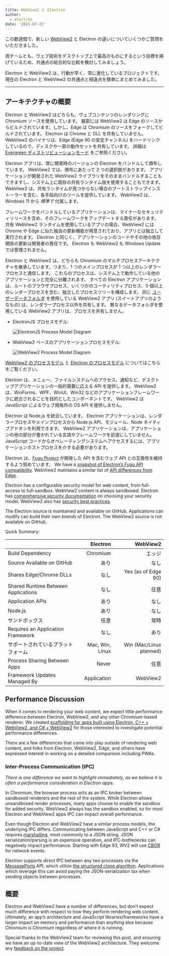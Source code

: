 ```yaml
---
title: WebView2 と Electron
author:
  - electron
date: '2021-07-22'
---
```


この数週間で、新しい [WebView2](https://docs.microsoft.com/en-us/microsoft-edge/webview2/) と Electron の違いについていくつかご質問をいただきました。

両チームとも、ウェブ技術をデスクトップ上で最高のものにするという目標を掲げているため、共通点の総合的な比較を検討してみましょう。

Electron と WebView2 は、行動が早く、常に進化しているプロジェクトです。 現在の Electron と WebView2 の共通点と相違点を簡単にまとめてみました。

---

## アーキテクチャの概要

Electron と WebView2 はどちらも、ウェブコンテンツのレンダリングに Chromium ソースを使用しています。 厳密には WebView2 は Edge のソースからビルドされています。しかし、Edge は Chromium のソースをフォークしてビルドされています。 Electron は Chrome と DLL を共有していません。 WebView2 のバイナリは、Edge (Edge 90 の安定チャンネル) をハードリンクしているので、ディスクや一部の動作セットを共有しています。 詳細は [Evergreen ディストリビューションモード](https://docs.microsoft.com/en-us/microsoft-edge/webview2/concepts/distribution#evergreen-distribution-mode) をご参照ください。

Electron アプリは、常に開発時のバージョンの Electron をバンドルして頒布しています。 WebView2 では、頒布にあたって 2 つの選択肢があります。 アプリケーションが開発された WebView2 ライブラリをそのままバンドルすることもできますし、システム上に既存の共有ランタイム版を使用することもできます。 WebView2 は、共有ランタイムが見つからない場合のブートストラップインストーラーを含む、各手段向けのツールを提供しています。 WebView2 は、Windows 11 から _標準で_ 付属します。

フレームワークをバンドルしているアプリケーションは、マイナーなセキュリティリリースを含め、そのフレームワークをアップデートする責任があります。 共有 WebView2 ランタイムを使用しているアプリの場合、WebView2 には Chrome や Edge に似た独自の更新機能が用意されており、アプリとは独立して実行されます。 Electron と同じく、アプリケーションのコードやその他の依存関係の更新は開発者の責任です。 Electron も WebView2 も Windows Update では管理されません。

Electron と WebView2 は、どちらも Chromium のマルチプロセスアーキテクチャを継承しています。つまり、1 つのメインプロセスが 1 つ以上のレンダラープロセスと通信します。 これらのプロセスは、システム上で動作している他のアプリケーションと完全に分離されます。 すべての Electron アプリケーションは、ルートのブラウザプロセス、いくつかのユーティリティプロセス、0 個以上のレンダープロセスを含む、独立したプロセスツリーを構成します。 同じ [ユーザーデータフォルダ](https://docs.microsoft.com/en-us/microsoft-edge/webview2/concepts/user-data-folder) を使用している WebView2 アプリ (スイートアプリのようなもの) は、レンダラープロセス以外を共有します。 異なるデータフォルダを使用している WebView2 アプリは、プロセスを共有しません。

* ElectronJS プロセスモデル:

    ![ElectronJS Process Model Diagram](/images/Electron-Architecture.png)
* WebView2 ベースのアプリケーションプロセスモデル:

    ![WebView2 Process Model Diagram](/images/WebView2-Architecture.png)

[WebView2 のプロセスモデル](https://docs.microsoft.com/en-us/microsoft-edge/webview2/concepts/process-model) と [Electron のプロセスモデル](https://www.electronjs.org/docs/tutorial/process-model) についてはこちらをご覧ください。

Electron は、メニュー、ファイルシステムへのアクセス、通知など、デスクトップアプリケーションの一般的需要に応える API を提供します。 WebView2 は、WinForms、WPF、WinUI、Win32 などのアプリケーションフレームワークに統合されることを目的としたコンポーネントです。 WebView2 は JavaScript によるウェブ規格外の OS API を提供しません。

Electron は Node.js を統合しています。 Electron アプリケーションは、レンダラープロセスやメインプロセスから Node.js API、モジュール、Node ネイティブアドオンを利用できます。 WebView2 アプリケーションは、アプリケーションの他の部分が書かれている言語やフレームワークを前提にしていません。 JavaScript コードからオペレーティングシステムへアクセスするには、アプリケーションホストプロセスを介する必要があります。

Electron は、[Fugu Project](https://fugu-tracker.web.app/) が開発した API を含むウェブ API との互換性を維持するよう努めています。 We have a [snapshot of Electron’s Fugu API compatibility](https://docs.google.com/spreadsheets/d/1APQalp8HCa-lXVOqyul369G-wjM2RcojMujgi67YaoE/edit?usp=sharing). WebView2 maintains a similar list of [API differences from Edge](https://docs.microsoft.com/en-us/microsoft-edge/webview2/concepts/browser-features).

Electron has a configurable security model for web content, from full-access to full-sandbox. WebView2 content is always sandboxed. Electron has [comprehensive security documentation](https://www.electronjs.org/docs/tutorial/security) on choosing your security model. WebView2 also has [security best practices](https://docs.microsoft.com/en-us/microsoft-edge/webview2/concepts/security).

The Electron source is maintained and available on GitHub. Applications can modify can build their own _brands_ of Electron. The WebView2 source is not available on GitHub.

Quick Summary:

|                                     |        Electron |                WebView2 |
| ----------------------------------- | ---------------:| -----------------------:|
| Build Dependency                    |        Chromium |                     エッジ |
| Source Available on GitHub          |              あり |                      なし |
| Shares Edge/Chrome DLLs             |              なし |     Yes (as of Edge 90) |
| Shared Runtime Between Applications |              なし |                      任意 |
| Application APIs                    |              あり |                      なし |
| Node.js                             |              あり |                      なし |
| サンドボックス                             |              任意 |                      常時 |
| Requires an Application Framework   |              なし |                      あり |
| サポートされているプラットフォーム                   | Mac, Win, Linux | Win (Mac/Linux planned) |
| Process Sharing Between Apps        |           Never |                      任意 |
| Framework Updates Managed By        |     Application |                WebView2 |

## Performance Discussion

When it comes to rendering your web content, we expect little performance difference between Electron, WebView2, and any other Chromium-based renderer. We created [scaffolding for apps built using Electron, C++ + WebView2, and C# + WebView2](https://github.com/crossplatform-dev/xplat-challenges) for those interested to investigate potential performance differences.

There are a few differences that come into play _outside_ of rendering web content, and folks from Electron, WebView2, Edge, and others have expressed interest in working on a detailed comparison including PWAs.

### Inter-Process Communication (IPC)

_There is one difference we want to highlight immediately, as we believe it is often a performance consideration in Electron apps._

In Chromium, the browser process acts as an IPC broker between sandboxed renderers and the rest of the system. While Electron allows unsandboxed render processes, many apps choose to enable the sandbox for added security. WebView2 always has the sandbox enabled, so for most Electron and WebView2 apps IPC can impact overall performance.

Even though Electron and WebView2 have a similar process models, the underlying IPC differs. Communicating between JavaScript and C++ or C# requires [marshalling](https://en.wikipedia.org/wiki/Marshalling_(computer_science)), most commonly to a JSON string. JSON serialization/parsing is an expensive operation, and IPC-bottlenecks can negatively impact performance. Starting with Edge 93, WV2 will use [CBOR](https://en.wikipedia.org/wiki/CBOR) for network events.

Electron supports direct IPC between any two processes via the [MessagePorts](https://www.electronjs.org/docs/latest/tutorial/message-ports) API, which utilize [the structured clone algorithm](https://developer.mozilla.org/en-US/docs/Web/API/Web_Workers_API/Structured_clone_algorithm). Applications which leverage this can avoid paying the JSON-serialization tax when sending objects between processes.

## 概要

Electron and WebView2 have a number of differences, but don't expect much difference with respect to how they perform rendering web content. Ultimately, an app’s architecture and JavaScript libraries/frameworks have a larger impact on memory and performance than anything else because _Chromium is Chromium_ regardless of where it is running.

Special thanks to the WebView2 team for reviewing this post, and ensuring we have an up-to-date view of the WebView2 architecture. They welcome any [feedback on the project](https://github.com/MicrosoftEdge/WebView2Feedback).

